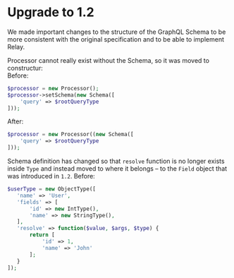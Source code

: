 # Upgrade to 1.2
 
 We made important changes to the structure of the GraphQL Schema to be more consistent with the original specification and to be able to implement Relay.
 
 
 Processor cannot really exist without the Schema, so it was moved to constructur:  
 Before:
 ```php
 $processor = new Processor();
 $processor->setSchema(new Schema([
     'query' => $rootQueryType
 ]));
 ```
 After:
 ```php
 $processor = new Processor((new Schema([
     'query' => $rootQueryType
 ]));
 ```
 
 
 Schema definition has changed so that `resolve` function is no longer exists inside `Type` and instead moved to where it belongs – to the `Field` object that was introduced in `1.2`.
 Before:
 ```php
 $userType = new ObjectType([
    'name' => 'User',
    'fields' => [
        'id' => new IntType(),
        'name' => new StringType(),
    ],
    'resolve' => function($value, $args, $type) {
        return [
            'id' => 1,
            'name' => 'John'
        ];
    }
 ]);  
 
 ```
